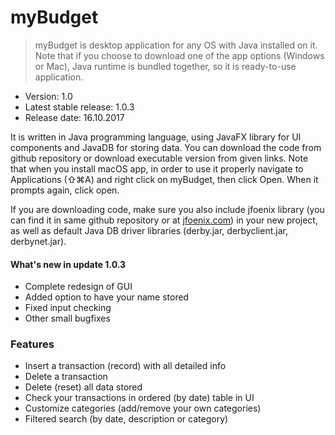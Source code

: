 # myBudget

>myBudget is desktop application for any OS with Java installed on it. Note that if you choose to download one of the app options (Windows or Mac), Java runtime is bundled together, so it is ready-to-use application.

- Version: 1.0
- Latest stable release: 1.0.3
- Release date: 16.10.2017

It is written in Java programming language, using JavaFX library for UI components and JavaDB for storing data. You can download the code from github repository or download executable version from given links. Note that when you install macOS app, in order to use it properly navigate to Applications (⇧⌘A) and right click on myBudget, then click Open. When it prompts again, click open.

If you are downloading code, make sure you also include jfoenix library (you can find it in same github repository or at [jfoenix.com](http://www.jfoenix.com)) in your new project, as well as default Java DB driver libraries (derby.jar, derbyclient.jar, derbynet.jar).

#### What's new in update 1.0.3
  - Complete redesign of GUI
  - Added option to have your name stored
  - Fixed input checking
  - Other small bugfixes

### Features

  - Insert a transaction (record) with all detailed info
  - Delete a transaction 
  - Delete (reset) all data stored
  - Check your transactions in ordered (by date) table in UI
  - Customize categories (add/remove your own categories)
  - Filtered search (by date, description or category)
